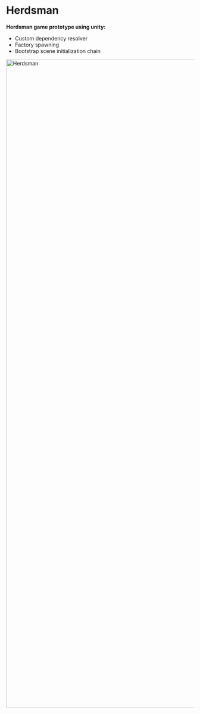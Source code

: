 # Herdsman
**Herdsman game prototype using unity:**
* Custom dependency resolver
* Factory spawning
* Bootstrap scene initialization chain

<img width="1742" alt="Herdsman" src="https://github.com/Scvirel/Herdsman/assets/46399252/594b4b97-0b37-420f-af5b-83e6a9c169e1">
